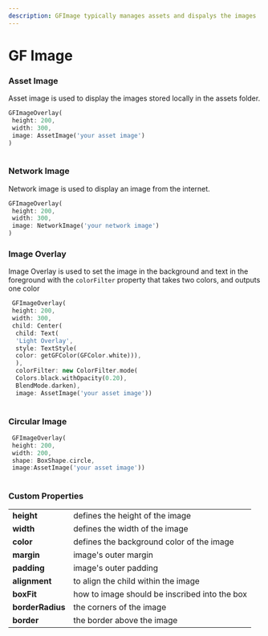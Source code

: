 ```yaml
---
description: GFImage typically manages assets and dispalys the images
---
```


# GF Image

###  Asset Image

Asset image is used to display the images stored locally in the assets folder.

```dart
GFImageOverlay(
 height: 200,
 width: 300,
 image: AssetImage('your asset image')
)
                               
```

### Network Image

Network image is used to display an image from the internet.

```dart
GFImageOverlay(
 height: 200,
 width: 300,
 image: NetworkImage('your network image')
)
```

### Image Overlay

Image Overlay is used to set the image in the background and text in the foreground with the `colorFilter` property that takes two colors, and outputs one color

```dart
 GFImageOverlay(
 height: 200,
 width: 300,
 child: Center(
  child: Text(
  'Light Overlay',
  style: TextStyle(
  color: getGFColor(GFColor.white))),
  ),
  colorFilter: new ColorFilter.mode(
  Colors.black.withOpacity(0.20),
  BlendMode.darken),
  image: AssetImage('your asset image'))
                               
```

### Circular Image

```dart
 GFImageOverlay(
 height: 200,
 width: 200,
 shape: BoxShape.circle,
 image:AssetImage('your asset image'))
                               
```

### Custom Properties

|  |  |
| :--- | :--- |
| **height** | defines the height of the image |
| **width** | defines the width of the image |
| **color** | defines the background color of the image |
| **margin** | image's outer margin |
| **padding** | image's outer padding |
| **alignment** | to align the child within the image |
| **boxFit** | how to image should be inscribed into the box |
| **borderRadius** | the corners of the image |
| **border** | the border above the image |

